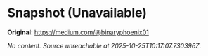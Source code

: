 # Snapshot (Unavailable)

**Original**: <https://medium.com/@binaryphoenix01>

_No content. Source unreachable at 2025-10-25T10:17:07.730396Z._
